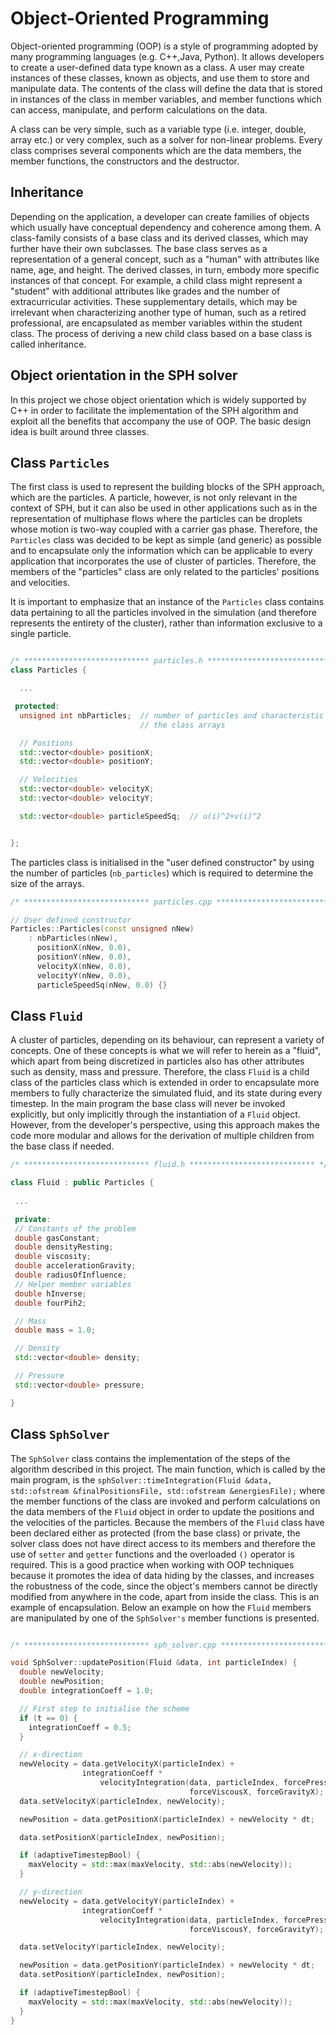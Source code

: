 # Object-Oriented Programming

Object-oriented programming (OOP) is a style of programming adopted by many programming languages (e.g. C++,Java, Python). It allows developers to create a user-defined data type known as a class. A user may create instances of these classes, known as objects, and use them to store and manipulate data. The contents of the class will define the data that is stored in instances of the class in member variables, and member functions which can access, manipulate, and perform calculations on the data.

A class can be very simple, such as a variable type (i.e. integer, double, array etc.) or very complex, such as a solver for non-linear problems. Every class comprises several components which are the data members, the member functions, the constructors and the destructor.

## Inheritance

Depending on the application, a developer can create families of objects which usually have conceptual dependency and coherence among them. A class-family consists of a base class and its derived classes, which may further have their own subclasses. The base class serves as a representation of a general concept, such as a "human" with attributes like name, age, and height. The derived classes, in turn, embody more specific instances of that concept. For example, a child class might represent a "student" with additional attributes like grades and the number of extracurricular activities. These supplementary details, which may be irrelevant when characterizing another type of human, such as a retired professional, are encapsulated as member variables within the student class. The process of deriving a new child class based on a base class is called inheritance.

## Object orientation in the SPH solver

In this project we chose object orientation which is widely supported by C++ in order to facilitate the implementation of the SPH algorithm and exploit all the benefits that accompany the use of OOP. The basic design idea is built around three classes.

## Class `Particles`

The first class is used to represent the building blocks of the SPH approach, which are the particles. A particle, however, is not only relevant in the context of SPH, but it can also be used in other applications such as in the representation of multiphase flows where the particles can be droplets whose motion is two-way coupled with a carrier gas phase. Therefore, the `Particles` class was decided to be kept as simple (and generic) as possible and to encapsulate only the information which can be applicable to every application that incorporates the use of cluster of particles. Therefore, the members of the "particles" class are only related to the particles' positions and velocities.

It is important to emphasize that an instance of the `Particles` class contains data pertaining to all the particles involved in the simulation (and therefore represents the entirety of the cluster), rather than information exclusive to a single particle.

```cpp

/* **************************** particles.h **************************** */
class Particles {

  ...

 protected:
  unsigned int nbParticles;  // number of particles and characteristic size of
                             // the class arrays

  // Positions
  std::vector<double> positionX;
  std::vector<double> positionY;

  // Velocities
  std::vector<double> velocityX;
  std::vector<double> velocityY;

  std::vector<double> particleSpeedSq;  // u(i)^2+v(i)^2


};
```

The particles class is initialised in the "user defined constructor" by using the number of particles (`nb_particles`) which is required to determine the size of the arrays.

```cpp
/* **************************** particles.cpp **************************** */

// User defined constructor
Particles::Particles(const unsigned nNew)
    : nbParticles(nNew),
      positionX(nNew, 0.0),
      positionY(nNew, 0.0),
      velocityX(nNew, 0.0),
      velocityY(nNew, 0.0),
      particleSpeedSq(nNew, 0.0) {}
```


## Class `Fluid`

A cluster of particles, depending on its behaviour, can represent a variety of concepts. One of these concepts is what we will refer to herein as a "fluid", which apart from being discretized in particles also has other attributes such as density, mass and pressure. Therefore, the class `Fluid` is a child class of the particles class which is extended in order to encapsulate more members to fully characterize the simulated fluid, and its state during every timestep. In the main program the base class will never be invoked explicitly, but only implicitly through the instantiation of a `Fluid` object. However, from the developer's perspective, using this approach makes the code more modular and allows for the derivation of multiple children from the base class if needed.

```cpp
/* **************************** fluid.h **************************** */

class Fluid : public Particles {
  
 ...

 private:
 // Constants of the problem
 double gasConstant;
 double densityResting;
 double viscosity;
 double accelerationGravity;
 double radiusOfInfluence;
 // Helper member variables
 double hInverse;
 double fourPih2;

 // Mass
 double mass = 1.0;

 // Density
 std::vector<double> density;

 // Pressure
 std::vector<double> pressure;

}
```


## Class `SphSolver`

The `SphSolver` class contains the implementation of the steps of the algorithm described in this project. The main function, which is called by the main program, is the `sphSolver::timeIntegration(Fluid &data, std::ofstream &finalPositionsFile, std::ofstream &energiesFile);` where the member functions of the class are invoked and perform calculations on the data members of the `Fluid` object in order to update the positions and the velocities of the particles. Because the members of the `Fluid` class have been declared either as protected (from the base class) or private, the solver class does not have direct access to its members and therefore the use of `setter` and `getter` functions and the overloaded `()` operator is required. This is a good practice when working with OOP techniques because it promotes the idea of data hiding by the classes, and increases the robustness of the code, since the object's members cannot be directly modified from anywhere in the code, apart from inside the class. This is an example of encapsulation. Below an example on how the `Fluid` members are manipulated by one of the `SphSolver's` member functions is presented.

```cpp

/* **************************** sph_solver.cpp **************************** */

void SphSolver::updatePosition(Fluid &data, int particleIndex) {
  double newVelocity;
  double newPosition;
  double integrationCoeff = 1.0;

  // First step to initialise the scheme
  if (t == 0) {
    integrationCoeff = 0.5;
  }

  // x-direction
  newVelocity = data.getVelocityX(particleIndex) +
                integrationCoeff *
                    velocityIntegration(data, particleIndex, forcePressureX,
                                        forceViscousX, forceGravityX);
  data.setVelocityX(particleIndex, newVelocity);

  newPosition = data.getPositionX(particleIndex) + newVelocity * dt;

  data.setPositionX(particleIndex, newPosition);

  if (adaptiveTimestepBool) {
    maxVelocity = std::max(maxVelocity, std::abs(newVelocity));
  }

  // y-direction
  newVelocity = data.getVelocityY(particleIndex) +
                integrationCoeff *
                    velocityIntegration(data, particleIndex, forcePressureY,
                                        forceViscousY, forceGravityY);

  data.setVelocityY(particleIndex, newVelocity);

  newPosition = data.getPositionY(particleIndex) + newVelocity * dt;
  data.setPositionY(particleIndex, newPosition);

  if (adaptiveTimestepBool) {
    maxVelocity = std::max(maxVelocity, std::abs(newVelocity));
  }
}

```
